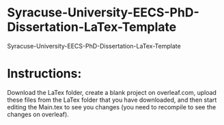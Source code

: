 # Syracuse-University-EECS-PhD-Dissertation-LaTex-Template
Syracuse-University-EECS-PhD-Dissertation-LaTex-Template


# Instructions: 

Download the LaTex folder, create a blank project on overleaf.com, upload these files from the LaTex folder that you have downloaded, and then start editing the Main.tex to see you changes (you need to recompile to see the changes on overleaf). 

